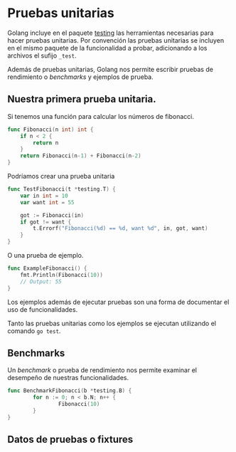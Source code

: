 # Pruebas unitarias

Golang incluye en el paquete [testing](https://pkg.go.dev/testing) las
herramientas necesarias para hacer pruebas unitarias. Por convención
las pruebas unitarias se incluyen en el mismo paquete de la
funcionalidad a probar, adicionando a los archivos el sufijo `_test`.

Además de pruebas unitarias, Golang nos permite escribir pruebas de
rendimiento o *benchmarks* y ejemplos de prueba.


## Nuestra primera prueba unitaria.

Si tenemos una función para calcular los números de fibonacci.

```go
func Fibonacci(n int) int {
	if n < 2 {
		return n
	}
	return Fibonacci(n-1) + Fibonacci(n-2)
}
```

Podríamos crear una prueba unitaria

```go
func TestFibonacci(t *testing.T) {
	var in int = 10
	var want int = 55

	got := Fibonacci(in)
	if got != want {
		t.Errorf("Fibonacci(%d) == %d, want %d", in, got, want)
	}
}
```

O una prueba de ejemplo.

```go
func ExampleFibonacci() {
    fmt.Println(Fibonacci(10))
    // Output: 55
}
```

Los ejemplos además de ejecutar pruebas son una forma de documentar el
uso de funcionalidades.

Tanto las pruebas unitarias como los ejemplos se ejecutan utilizando
el comando `go test`.

## Benchmarks

Un *benchmark* o prueba de rendimiento nos permite examinar el
desempeño de nuestras funcionalidades.

```go
func BenchmarkFibonacci(b *testing.B) {
        for n := 0; n < b.N; n++ {
                Fibonacci(10)
        }
}
```

## Datos de pruebas o fixtures

